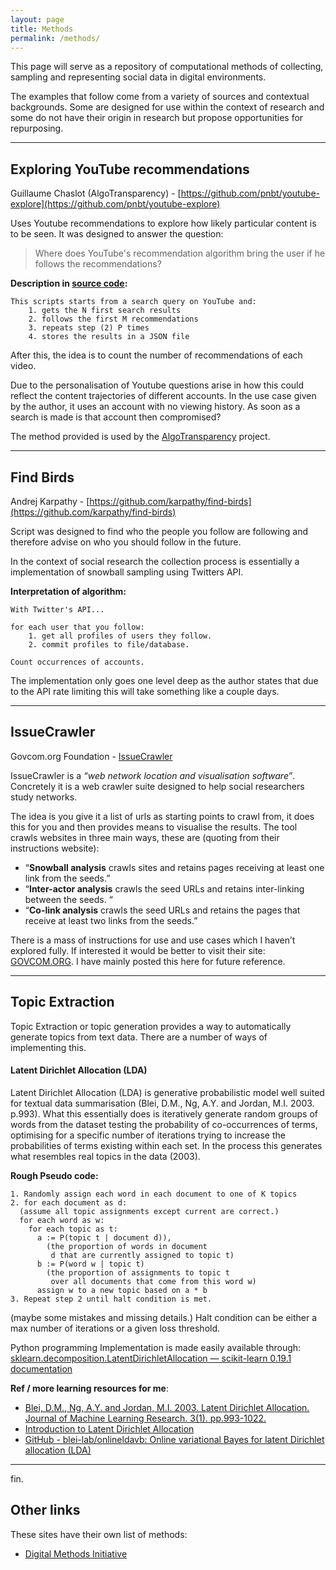 ```yaml
---
layout: page
title: Methods
permalink: /methods/
---
```


This page will serve as a repository of computational methods of collecting, sampling and representing social data in digital environments.

The examples that follow come from a variety of sources and contextual backgrounds. Some are designed for use within the context of research and some do not have their origin in research but propose opportunities for repurposing.

---

## Exploring YouTube recommendations

Guillaume Chaslot (AlgoTransparency) - [https://github.com/pnbt/youtube-explore](https://github.com/pnbt/youtube-explore)

Uses Youtube recommendations to explore how likely particular content is to be seen. It was designed to answer the question:

> Where does YouTube's recommendation algorithm bring the user if he follows the recommendations?

**Description in [source code](https://github.com/pnbt/youtube-explore/blob/master/follow-youtube-recommendations.py):**

```
This scripts starts from a search query on YouTube and:
	1. gets the N first search results
	2. follows the first M recommendations
	3. repeats step (2) P times
	4. stores the results in a JSON file
```

After this, the idea is to count the number of recommendations of each video.

Due to the personalisation of Youtube questions arise in how this could reflect the content trajectories of different accounts. In the use case given by the author, it uses an account with no viewing history. As soon as a search is made is that account then compromised?

The method provided is used by the  [AlgoTransparency](https://algotransparency.org/) project.

---

## Find Birds

Andrej Karpathy  -  [https://github.com/karpathy/find-birds](https://github.com/karpathy/find-birds)

Script was designed to find who the people you follow are following and therefore advise on who you should follow in the future.

In the context of social research the collection process is essentially a implementation of snowball sampling using Twitters API.

**Interpretation of algorithm:**

```
With Twitter's API...

for each user that you follow:
	1. get all profiles of users they follow.
	2. commit profiles to file/database.

Count occurrences of accounts.
```

The implementation only goes one level deep as the author states that due to the API rate limiting this will take something like a couple days.

---

## IssueCrawler
Govcom.org Foundation - [IssueCrawler](https://www.issuecrawler.net/)

IssueCrawler is a _“web network location and visualisation software”_. Concretely it is a web crawler suite designed to help social researchers study networks.

The idea is you give it a list of urls as starting points to crawl from, it does this for you and then provides means to visualise the results. The tool crawls websites in three main ways, these are (quoting from their instructions website):

* “**Snowball analysis** crawls sites and retains pages receiving at least one link from the seeds.”
* “**Inter-actor analysis** crawls the seed URLs and retains inter-linking between the seeds. “
* “**Co-link analysis** crawls the seed URLs and retains the pages that receive at least two links from the seeds.”

There is a mass of instructions for use and use cases which I haven’t explored fully. If interested it would be better to visit their site: [GOVCOM.ORG](http://govcom.org/Issuecrawler_instructions.html). I have mainly posted this here for future reference.

---

## Topic Extraction

Topic Extraction or topic generation provides a way to automatically generate topics from text data. There are a number of ways of implementing this.

#### Latent Dirichlet Allocation (LDA)

Latent Dirichlet Allocation (LDA) is generative probabilistic model well suited for textual data summarisation (Blei, D.M., Ng, A.Y. and Jordan, M.I. 2003. p.993). What this essentially does is iteratively generate random groups of words from the dataset testing the probability of co-occurrences of terms, optimising for a specific number of iterations trying to increase the probabilities of terms existing within each set. In the process this generates what resembles real topics in the data (2003).

**Rough Pseudo code:**

```
1. Randomly assign each word in each document to one of K topics
2. for each document as d:
  (assume all topic assignments except current are correct.)
  for each word as w:
    for each topic as t:
      a := P(topic t | document d)),
        (the proportion of words in document
         d that are currently assigned to topic t)
      b := P(word w | topic t)
        (the proportion of assignments to topic t
         over all documents that come from this word w)
      assign w to a new topic based on a * b
3. Repeat step 2 until halt condition is met.
```

(maybe some mistakes and missing details.) Halt condition can be either a max number of iterations or a given loss threshold.

Python programming Implementation is made easily available through:
[sklearn.decomposition.LatentDirichletAllocation — scikit-learn 0.19.1 documentation](http://scikit-learn.org/stable/modules/generated/sklearn.decomposition.LatentDirichletAllocation.html)

**Ref / more learning resources for me**:

* [Blei, D.M., Ng, A.Y. and Jordan, M.I. 2003. Latent Dirichlet Allocation. Journal of Machine Learning Research. 3(1). pp.993-1022.](http://www.jmlr.org/papers/volume3/blei03a/blei03a.pdf)
* [Introduction to Latent Dirichlet Allocation](http://blog.echen.me/2011/08/22/introduction-to-latent-dirichlet-allocation/)
* [GitHub - blei-lab/onlineldavb: Online variational Bayes for latent Dirichlet allocation (LDA)](https://github.com/blei-lab/onlineldavb)

---

fin.

## Other links

These sites have their own list of methods:

* [Digital Methods Initiative](https://wiki.digitalmethods.net/Dmi/ToolDatabase)